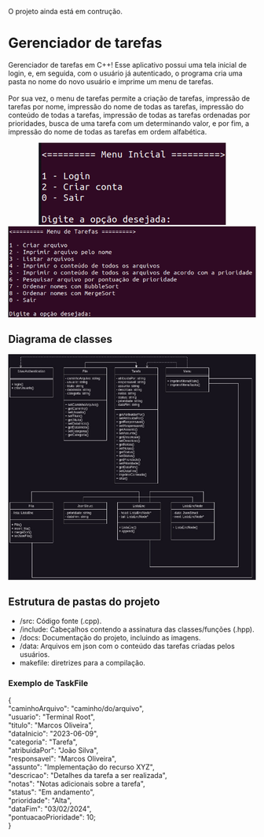 O projeto ainda está em contrução.

# Gerenciador de tarefas
Gerenciador de tarefas em C++! Esse aplicativo possui uma tela inicial de login, e, em seguida, com o usuário já autenticado, o programa cria uma pasta no nome do novo usuário e imprime um menu de tarefas. 
<br><br>
Por sua vez, o menu de tarefas permite a criação de tarefas, impressão de tarefas por nome, impressão do nome de todas as tarefas, impressão do conteúdo de todas a tarefas, impressão de todas as tarefas ordenadas por prioridades, busca de uma tarefa com um determinando valor, e por fim, a impressão do nome de todas as tarefas em ordem alfabética.
<br>
<!---Adicionar fotos dos menus aqui ---->

<p align="center">
<img src="ProdJson/docs/inicial.png" alt="Diagrama de classes">
<img src="ProdJson/docs/tasks.png" alt="Diagrama de classes">

</p>


## Diagrama de classes
<p align="center">
<img src="ProdJson/docs/classes.jpg" alt="Diagrama de classes">
</p>

## Estrutura de pastas do projeto

<ul>
<li>/src: Código fonte (.cpp). </li>
<li>/include: Cabeçalhos contendo a assinatura das classes/funções (.hpp). </li>
<li>/docs: Documentação do projeto, incluindo as imagens. </li>
<li>/data: Arquivos em json com o conteúdo das tarefas criadas pelos usuários. </li>
<li>makefile: diretrizes para a compilação.</li>

</ul>


### Exemplo de TaskFile

{<br>
  "caminhoArquivo": "caminho/do/arquivo",<br>
  "usuario": "Terminal Root",<br>
  "titulo": "Marcos Oliveira",<br>
  "dataInicio": "2023-06-09",<br>
  "categoria": "Tarefa",<br>
  "atribuidaPor": "João Silva",<br>
  "responsavel": "Marcos Oliveira",<br>
  "assunto": "Implementação do recurso XYZ",<br>
  "descricao": "Detalhes da tarefa a ser realizada",<br>
  "notas": "Notas adicionais sobre a tarefa",<br>
  "status": "Em andamento",<br>
  "prioridade": "Alta",<br>
  "dataFim": "03/02/2024",<br>
  "pontuacaoPrioridade": 10;<br>
}<br>
